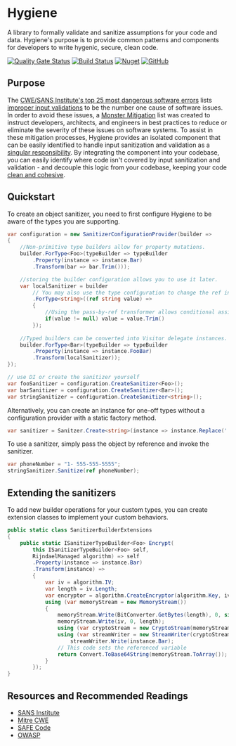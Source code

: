 # Hygiene
A library to formally validate and sanitize assumptions for your code and data.  Hygiene's purpose is to provide common patterns and components for developers to write hygenic, secure, clean code.

[![Quality Gate Status](https://sonarcloud.io/api/project_badges/measure?project=TylerKendrick_Hygiene&metric=alert_status)](https://sonarcloud.io/dashboard?id=TylerKendrick_Hygiene)
[![Build Status](https://dev.azure.com/hygiene/Hygiene/_apis/build/status/TylerKendrick.Hygiene?branchName=dev&jobName=Job)](https://dev.azure.com/hygiene/Hygiene/_build/latest?definitionId=1&branchName=dev)
[![Nuget](https://img.shields.io/nuget/v/hygiene.svg)](https://www.nuget.org/packages/Hygiene/)
[![GitHub](https://img.shields.io/github/license/tylerkendrick/hygiene.svg)](https://github.com/TylerKendrick/Hygiene/blob/dev/LICENSE)

## Purpose
The [CWE/SANS Institute's top 25 most dangerous software errors](https://www.sans.org/top25-software-errors/) lists [improper input validations](http://cwe.mitre.org/top25/archive/2011/2011_mitigations.html#Mit-M1) to be the number one cause of software issues.  In order to avoid these issues, a [Monster Mitigation](http://cwe.mitre.org/top25/index.html#Mitigations) list was created to instruct developers, architects, and engineers in best practices to reduce or eliminate the severity of these issues on software systems.  To assist in these mitigation processes, Hygiene provides an isolated component that can be easily identified to handle input sanitization and validation as a [singular responsibility](https://blog.cleancoder.com/uncle-bob/2014/05/08/SingleReponsibilityPrinciple.html).  By integrating the component into your codebase, you can easily identify where code isn't covered by input sanitization and validation - and decouple this logic from your codebase, keeping your code [clean and cohesive](https://enterprisecraftsmanship.com/2015/09/02/cohesion-coupling-difference/).

## Quickstart
To create an object sanitizer, you need to first configure Hygiene to be aware of the types you are supporting.

```csharp
var configuration = new SanitizerConfigurationProvider(builder => 
{
    //Non-primitive type builders allow for property mutations.
    builder.ForType<Foo>(typeBuilder => typeBuilder
        .Property(instance => instance.Bar)
        .Transform(bar => bar.Trim()));

    //storing the builder configuration allows you to use it later.
    var localSanitizer = builder
        // You may also use the type configuration to change the ref instance.
        .ForType<string>((ref string value) =>
        {
            //Using the pass-by-ref transformer allows conditional assignment.
            if(value != null) value = value.Trim()
        });
    
    //Typed builders can be converted into Visitor delegate instances.
    builder.ForType<Bar>(typeBuilder => typeBuilder
        .Property(instance => instance.FooBar)
        .Transform(localSanitizer));
});

// use DI or create the sanitizer yourself
var fooSanitizer = configuration.CreateSanitizer<Foo>();
var barSanitizer = configuration.CreateSanitizer<Bar>();
var stringSanitizer = configuration.CreateSanitizer<string>();
```

Alternatively, you can create an instance for one-off types without a configuration provider with a static factory method.

```csharp
var sanitizer = Sanitzer.Create<string>(instance => instance.Replace(' ', ''));
```

To use a sanitizer, simply pass the object by reference and invoke the sanitizer.

```csharp
var phoneNumber = "1- 555-555-5555";
stringSanitizer.Sanitize(ref phoneNumber);
```

## Extending the sanitizers
To add new builder operations for your custom types, you can create extension classes to implement your custom behaviors.

```csharp
public static class SanitizerBuilderExtensions
{
    public static ISanitizerTypeBuilder<Foo> Encrypt(
        this ISanitizerTypeBuilder<Foo> self,
        RijndaelManaged algorithm) => self
        .Property(instance => instance.Bar)
        .Transform(instance) =>
        {
            var iv = algorithm.IV;
            var length = iv.Length;
            var encryptor = algorithm.CreateEncryptor(algorithm.Key, iv);
            using (var memoryStream = new MemoryStream())
            {
                memoryStream.Write(BitConverter.GetBytes(length), 0, sizeof(int));
                memoryStream.Write(iv, 0, length);
                using (var cryptoStream = new CryptoStream(memoryStream, encryptor, CryptoStreamMode.Write))
                using (var streamWriter = new StreamWriter(cryptoStream))
                    streamWriter.Write(instance.Bar);
                // This code sets the referenced variable
                return Convert.ToBase64String(memoryStream.ToArray());
            }
        });
}
```

## Resources and Recommended Readings

* [SANS Institute](https://www.sans.org/)
* [Mitre CWE](http://cwe.mitre.org/index.html)
* [SAFE Code](https://safecode.org/)
* [OWASP](https://www.owasp.org/index.php/Main_Page)
